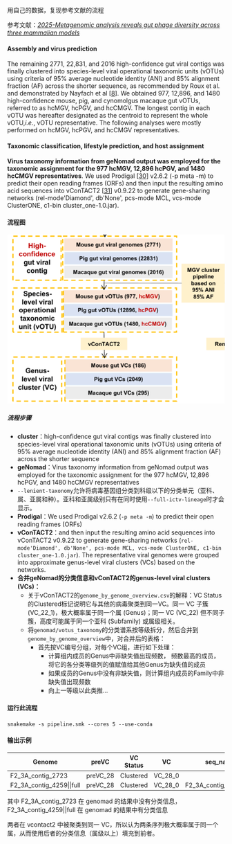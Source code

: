 用自己的数据，复现参考文献的流程

参考文献：[*2025-Metagenomic analysis reveals gut phage diversity across three mammalian models*](https://pmc.ncbi.nlm.nih.gov/articles/PMC12180220/)

#### **Assembly and virus prediction**

The remaining 2771, 22,831, and 2016 high-confidence gut viral contigs was finally clustered into species-level viral operational taxonomic units (vOTUs) using criteria of 95% average nucleotide identity (ANI) and 85% alignment fraction (AF)  across the shorter sequence, as recommended by Roux et al. and demonstrated by Nayfach et al [[8](https://pmc.ncbi.nlm.nih.gov/articles/PMC12180220/#CR8)]. We obtained 977, 12,896, and 1480 high-confidence mouse, pig, and cynomolgus macaque gut vOTUs, referred to as hcMGV, hcPGV, and hcCMGV. The longest contig in each vOTU was hereafter designated as the centroid to represent the whole vOTU,*i.e.*, vOTU representative. The following analyses were mostly performed on hcMGV, hcPGV, and hcCMGV representatives.

#### **Taxonomic classification, lifestyle prediction, and host assignment**

**Virus taxonomy information from geNomad output was employed for the taxonomic assignment for the 977 hcMGV, 12,896 hcPGV, and 1480 hcCMGV representatives**. We used Prodigal [[30](https://pmc.ncbi.nlm.nih.gov/articles/PMC12180220/#CR30)] v2.6.2 (-p meta -m) to predict their open reading frames (ORFs) and then input the resulting amino acid sequences into vConTACT2 [[31](https://pmc.ncbi.nlm.nih.gov/articles/PMC12180220/#CR31)] v0.9.22 to generate gene-sharing networks (rel-mode'Diamond', db'None', pcs-mode MCL, vcs-mode ClusterONE, c1-bin cluster_one-1.0.jar).

#### 流程图

![image-20250812021127906](图片/image-20250812021127906.png)

##### 流程步骤

- **cluster**：high-confidence gut viral contigs was finally clustered into species-level viral operational taxonomic units (vOTUs) using criteria of 95% average nucleotide identity (ANI) and 85% alignment fraction (AF) across the shorter sequence
- **geNomad**：Virus taxonomy information from geNomad output was employed for the taxonomic assignment for the 977 hcMGV, 12,896 hcPGV, and 1480 hcCMGV representatives
- `--lenient-taxonomy`允许将病毒基因组分类到科级以下的分类单元（亚科、属、亚属和种）。亚科和亚属级别只有在同时使用`--full-ictv-lineage`时才会显示。
- **Prodigal**：We used Prodigal v2.6.2 (`-p meta -m`) to predict their open reading frames (ORFs)
- **vConTACT2**：and then input the resulting amino acid sequences into vConTACT2 v0.9.22 to generate gene-sharing networks (`rel-mode'Diamond', db'None', pcs-mode MCL, vcs-mode ClusterONE, c1-bin cluster_one-1.0.jar`). The representative viral genomes were grouped into approximate genus-level viral clusters (VCs) based on the networks.
- **合并geNomad的分类信息和vConTACT2的genus-level viral clusters (VCs)：**
  - 关于vConTACT2的`genome_by_genome_overview.csv`的解释：VC Status的Clustered标记说明它与其他的病毒聚类到同一VC。同一 VC 子簇 (VC_22_1)，极大概率属于同一个属 (Genus)；同一 VC (VC_22) 但不同子簇，高度可能属于同一个亚科 (Subfamily) 或属级相关。
  - 将`genomad/votus_taxonomy`的分类谱系按等级拆分，然后合并到`genome_by_genome_overview`中，对合并后的表格：
    - 首先按VC编号分组，对每个VC组，进行如下处理：
      - 计算组内成员的Genus中非缺失值出现频数， 频数最高的成员，将它的各分类等级列的值赋值给其他Genus为缺失值的成员
      - 如果成员的Genus中没有非缺失值，则计算组内成员的Family中非缺失值出现频数
      - 向上一等级以此类推...

#### 运行此流程

`snakemake -s pipeline.smk --cores 5 --use-conda`

#### 输出示例

| Genome                    | preVC    | VC Status | VC      | seq_name                  | Viruses | Realm         | Kingdom        | Phylum      | Class          | Order | Family | Genus | Species |
| ------------------------- | -------- | --------- | ------- | ------------------------- | ------- | ------------- | -------------- | ----------- | -------------- | ----- | ------ | ----- | ------- |
| F2_3A_contig_2723         | preVC_28 | Clustered | VC_28_0 |                           | Viruses | Duplodnaviria | Heunggongvirae | Uroviricota | Caudoviricetes |       |        |       |         |
| F2_3A_contig_4259\|\|full | preVC_28 | Clustered | VC_28_0 | F2_3A_contig_4259\|\|full | Viruses | Duplodnaviria | Heunggongvirae | Uroviricota | Caudoviricetes |       |        |       |         |

其中 F2_3A_contig_2723 在 genomad 的结果中没有分类信息，F2_3A_contig_4259||full 在 genomad 的结果中有分类信息

两者在 vcontact2 中被聚类到同一 VC，所以认为两条序列极大概率属于同一个属，从而使用后者的分类信息（属级以上）填充到前者。
